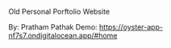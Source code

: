 Old Personal Porftolio Website

By: Pratham Pathak
Demo: https://oyster-app-nf7s7.ondigitalocean.app/#home
